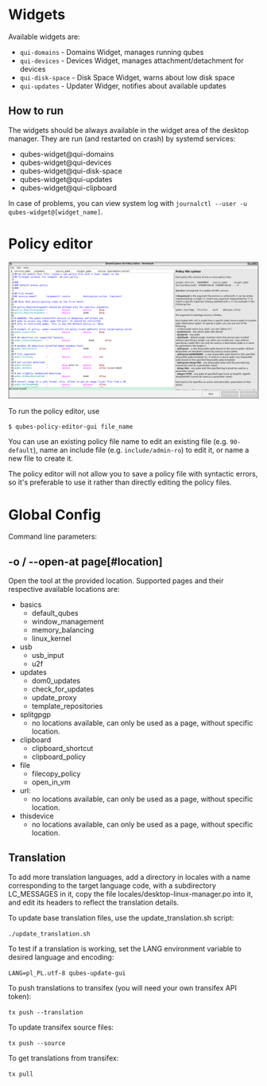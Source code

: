 # Widgets

Available widgets are:
- `qui-domains` - Domains Widget, manages running qubes
- `qui-devices` - Devices Widget, manages attachment/detachment for devices
- `qui-disk-space` - Disk Space Widget, warns about low disk space
- `qui-updates` - Updater Widger, notifies about available updates

## How to run

The widgets should be always available in the widget area of the desktop manager.
They are run (and restarted on crash) by systemd services:
- qubes-widget@qui-domains
- qubes-widget@qui-devices
- qubes-widget@qui-disk-space
- qubes-widget@qui-updates
- qubes-widget@qui-clipboard

In case of problems, you can view system log with `journalctl --user -u qubes-widget@[widget_name]`.

# Policy editor

![policy_editor.png](images%2Fpolicy_editor.png)

To run the policy editor, use
```commandline
$ qubes-policy-editor-gui file_name
```

You can use an existing policy file name to edit an existing file (e.g. `90-default`),
name an include file (e.g. `include/admin-ro`) to edit it, or name a new file to create it.

The policy editor will not allow you to save a policy file with syntactic errors,
so it's preferable to use it rather than directly editing the policy files.

# Global Config

Command line parameters:

## -o / --open-at page[#location]

Open the tool at the provided location. Supported pages and their respective
available locations are:
- basics
  - default_qubes
  - window_management
  - memory_balancing
  - linux_kernel
- usb
  - usb_input
  - u2f
- updates
  - dom0_updates
  - check_for_updates
  - update_proxy
  - template_repositories
- splitgpgp
  - no locations available, can only be used as a page, without specific
    location.
- clipboard
  - clipboard_shortcut
  - clipboard_policy
- file
  - filecopy_policy
  - open_in_vm
- url:
  - no locations available, can only be used as a page, without specific
    location.
- thisdevice
  - no locations available, can only be used as a page, without specific
    location.


## Translation

To add more translation languages, add a directory in locales with a name corresponding to the target language code, with a subdirectory LC\_MESSAGES in it, copy the file locales/desktop-linux-manager.po into it, and edit its headers to reflect the translation details.

To update base translation files, use the update\_translation.sh script:

`./update_translation.sh`

To test if a translation is working, set the LANG environment variable to desired language and encoding:

`LANG=pl_PL.utf-8 qubes-update-gui`

To push translations to transifex (you will need your own transifex API token):

`tx push --translation`

To update transifex source files:

`tx push --source`

To get translations from transifex:

`tx pull`

